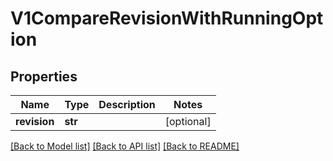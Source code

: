 # V1CompareRevisionWithRunningOption

## Properties
Name | Type | Description | Notes
------------ | ------------- | ------------- | -------------
**revision** | **str** |  | [optional] 

[[Back to Model list]](../README.md#documentation-for-models) [[Back to API list]](../README.md#documentation-for-api-endpoints) [[Back to README]](../README.md)

